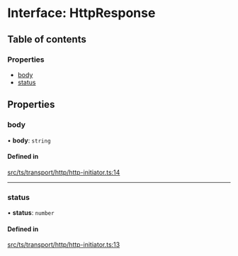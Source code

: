 # Interface: HttpResponse

## Table of contents

### Properties

- [body](HttpResponse.md#body)
- [status](HttpResponse.md#status)

## Properties

### body

• **body**: `string`

#### Defined in

[src/ts/transport/http/http-initiator.ts:14](https://gitlab.com/i3-market/code/wp3/t3.2/i3m-wallet-monorepo/-/blob/21cbec3/packages/wallet-protocol/src/ts/transport/http/http-initiator.ts#L14)

___

### status

• **status**: `number`

#### Defined in

[src/ts/transport/http/http-initiator.ts:13](https://gitlab.com/i3-market/code/wp3/t3.2/i3m-wallet-monorepo/-/blob/21cbec3/packages/wallet-protocol/src/ts/transport/http/http-initiator.ts#L13)

